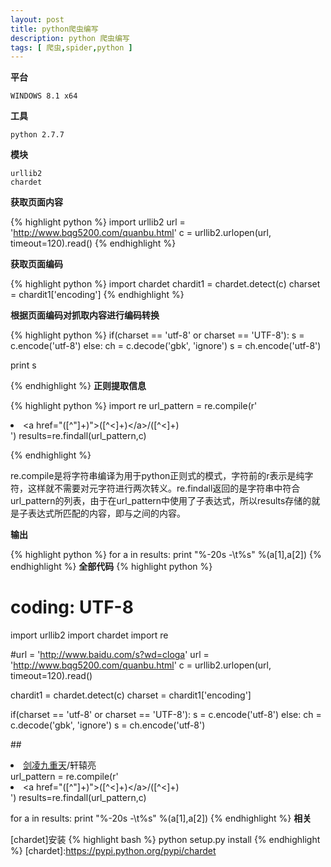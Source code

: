 ```yaml
---
layout: post
title: python爬虫编写
description: python 爬虫编写
tags: [ 爬虫,spider,python ]
---
```

**平台**

    WINDOWS 8.1 x64

**工具**

    python 2.7.7

**模块**

    urllib2
    chardet

**获取页面内容**

{% highlight python  %}
import urllib2
url = 'http://www.bqg5200.com/quanbu.html'
c = urllib2.urlopen(url, timeout=120).read()
{% endhighlight %}

**获取页面编码**

{% highlight python  %}
import chardet
chardit1 = chardet.detect(c)
charset = chardit1['encoding']
{% endhighlight %}

**根据页面编码对抓取内容进行编码转换**

{% highlight python  %}
if(charset == 'utf-8' or charset == 'UTF-8'):
    s = c.encode('utf-8')
else:
    ch = c.decode('gbk', 'ignore')
    s = ch.encode('utf-8')

print s

{% endhighlight %}
**正则提取信息**
    
{% highlight python  %}
import re
url_pattern = re.compile(r'<li><a href="([^\"]+)">([^\<]+)<\/a>/([^\<]+)</li>')
results=re.findall(url_pattern,c)

{% endhighlight %}

re.compile是将字符串编译为用于python正则式的模式，字符前的r表示是纯字符，这样就不需要对元字符进行两次转义。re.findall返回的是字符串中符合url_pattern的列表，由于在url_pattern中使用了子表达式，所以results存储的就是子表达式所匹配的内容，即<span>与</span>之间的内容。

**输出**

{% highlight python  %}
for a in results:
    print "%-20s -\t%s" %(a[1],a[2])
{% endhighlight %}
**全部代码**
{% highlight python  %}
# coding: UTF-8
import urllib2
import chardet
import re

#url = 'http://www.baidu.com/s?wd=cloga'
url = 'http://www.bqg5200.com/quanbu.html'
c = urllib2.urlopen(url, timeout=120).read()

chardit1 = chardet.detect(c)
charset = chardit1['encoding']

if(charset == 'utf-8' or charset == 'UTF-8'):
    s = c.encode('utf-8')
else:
    ch = c.decode('gbk', 'ignore')
    s = ch.encode('utf-8')

##<li><a href="http://www.bqg5200.com/0_549/">剑凌九重天</a>/轩辕亮</li>
url_pattern = re.compile(r'<li><a href="([^\"]+)">([^\<]+)<\/a>/([^\<]+)</li>')
results=re.findall(url_pattern,c)

for a in results:
    print "%-20s -\t%s" %(a[1],a[2])
{% endhighlight %}
**相关**

[chardet]安装
{% highlight bash  %}
python setup.py install
{% endhighlight %}
[chardet]:https://pypi.python.org/pypi/chardet
